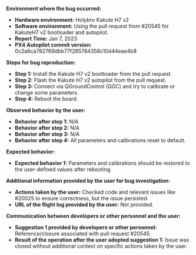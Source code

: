 **Environment where the bug occurred:**

- **Hardware environment:** Holybro Kakute H7 v2
- **Software environment:** Using the pull request from #20545 for KakuteH7 v2 bootloader and autopilot.
- **Report Time:** Jan 7, 2023
- **PX4 Autopilot commit version:** 0c2a6ca782769dbb77f285784358c10d44eae4b8

**Steps for bug reproduction:**

- **Step 1:** Install the Kakute H7 v2 bootloader from the pull request.
- **Step 2:** Flash the Kakute H7 v2 autopilot from the pull request.
- **Step 3:** Connect via QGroundControl (QGC) and try to calibrate or change some parameters.
- **Step 4:** Reboot the board.

**Observed behavior by the user:**

- **Behavior after step 1:** N/A
- **Behavior after step 2:** N/A
- **Behavior after step 3:** N/A
- **Behavior after step 4:** All parameters and calibrations reset to default.

**Expected behavior:**

- **Expected behavior 1:** Parameters and calibrations should be restored to the user-defined values after rebooting.

**Additional information provided by the user for bug investigation:**

- **Actions taken by the user:** Checked code and relevant issues like #20025 to ensure correctness, but the issue persisted.
- **URL of the flight log provided by the user:** Not provided.

**Communication between developers or other personnel and the user:**

- **Suggestion 1 provided by developers or other personnel:** Reference/closure associated with pull request #20545.
- **Result of the operation after the user adopted suggestion 1:** Issue was closed without additional context on specific actions taken by the user.
